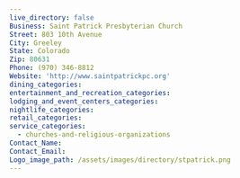 ```yaml
---
live_directory: false
Business: Saint Patrick Presbyterian Church
Street: 803 10th Avenue
City: Greeley
State: Colorado
Zip: 80631
Phone: (970) 346-8812
Website: 'http://www.saintpatrickpc.org'
dining_categories:
entertainment_and_recreation_categories:
lodging_and_event_centers_categories:
nightlife_categories:
retail_categories:
service_categories:
  - churches-and-religious-organizations
Contact_Name:
Contact_Email:
Logo_image_path: /assets/images/directory/stpatrick.png
---
```



